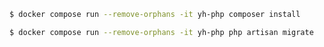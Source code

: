 ```bash
$ docker compose run --remove-orphans -it yh-php composer install
```

```bash
$ docker compose run --remove-orphans -it yh-php php artisan migrate
```
